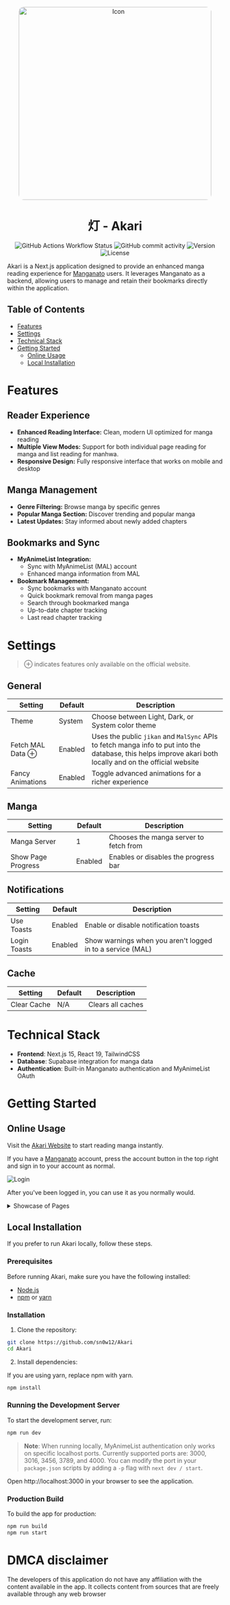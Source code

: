 <p align="center">
  <img src="./images/AkariGradient.png" alt="Icon" width="450" style="border-radius: 12px" />
</p>

<h1 align="center">灯 - Akari</h1>

<div align="center">
    <img alt="GitHub Actions Workflow Status" src="https://img.shields.io/github/actions/workflow/status/sn0w12/Akari/build.yml">
    <img alt="GitHub commit activity" src="https://img.shields.io/github/commit-activity/m/sn0w12/Akari">
    <img alt="Version" src="https://img.shields.io/badge/version-1.3.3-indigo">
    <img alt="License" src="https://img.shields.io/github/license/sn0w12/Akari">
</div>

Akari is a Next.js application designed to provide an enhanced manga reading experience for [Manganato](https://manganato.gg/) users. It leverages Manganato as a backend, allowing users to manage and retain their bookmarks directly within the application.

## Table of Contents

- [Features](#features)
- [Settings](#settings)
- [Technical Stack](#technical-stack)
- [Getting Started](#getting-started)
    - [Online Usage](#online-usage)
    - [Local Installation](#local-installation)

# Features

## Reader Experience

- **Enhanced Reading Interface:** Clean, modern UI optimized for manga reading
- **Multiple View Modes:** Support for both individual page reading for manga and list reading for manhwa.
- **Responsive Design:** Fully responsive interface that works on mobile and desktop

## Manga Management

- **Genre Filtering:** Browse manga by specific genres
- **Popular Manga Section:** Discover trending and popular manga
- **Latest Updates:** Stay informed about newly added chapters

## Bookmarks and Sync

- **MyAnimeList Integration:**
    - Sync with MyAnimeList (MAL) account
    - Enhanced manga information from MAL
- **Bookmark Management:**
    - Sync bookmarks with Manganato account
    - Quick bookmark removal from manga pages
    - Search through bookmarked manga
    - Up-to-date chapter tracking
    - Last read chapter tracking

# Settings

> ⊕ indicates features only available on the official website.

## General

| Setting          | Default | Description                                                                                                                                                |
| ---------------- | ------- | ---------------------------------------------------------------------------------------------------------------------------------------------------------- |
| Theme            | System  | Choose between Light, Dark, or System color theme                                                                                                          |
| Fetch MAL Data ⊕ | Enabled | Uses the public `jikan` and `MalSync` APIs to fetch manga info to put into the database, this helps improve akari both locally and on the official website |
| Fancy Animations | Enabled | Toggle advanced animations for a richer experience                                                                                                         |

## Manga

| Setting            | Default | Description                            |
| ------------------ | ------- | -------------------------------------- |
| Manga Server       | 1       | Chooses the manga server to fetch from |
| Show Page Progress | Enabled | Enables or disables the progress bar   |

## Notifications

| Setting      | Default | Description                                                |
| ------------ | ------- | ---------------------------------------------------------- |
| Use Toasts   | Enabled | Enable or disable notification toasts                      |
| Login Toasts | Enabled | Show warnings when you aren't logged in to a service (MAL) |

## Cache

| Setting     | Default | Description       |
| ----------- | ------- | ----------------- |
| Clear Cache | N/A     | Clears all caches |

# Technical Stack

- **Frontend**: Next.js 15, React 19, TailwindCSS
- **Database**: Supabase integration for manga data
- **Authentication**: Built-in Manganato authentication and MyAnimeList OAuth

# Getting Started

## Online Usage

Visit the [Akari Website](https://akarimanga.dpdns.org/) to start reading manga instantly.

If you have a [Manganato](https://manganato.gg/) account, press the account button in the top right and sign in to your account as normal.

![Login](./images/LoginForm.png)

After you've been logged in, you can use it as you normally would.

<details>
  <summary>Showcase of Pages</summary>

### Front Page

![FrontPage](./images/Homepage.png)

### Bookmarks

![Bookmarks](./images/Bookmarks.png)

### Manga

![Manga](./images/Manga.png)

### Author

![Author](./images/Author.png)

### Genre

![Genre](./images/Genre.png)

</details>

## Local Installation

If you prefer to run Akari locally, follow these steps.

### Prerequisites

Before running Akari, make sure you have the following installed:

- [Node.js](https://nodejs.org/)
- [npm](https://www.npmjs.com/) or [yarn](https://yarnpkg.com/)

### Installation

1. Clone the repository:

```bash
git clone https://github.com/sn0w12/Akari
cd Akari
```

2. Install dependencies:

If you are using yarn, replace npm with yarn.

```bash
npm install
```

### Running the Development Server

To start the development server, run:

```bash
npm run dev
```

> **Note**: When running locally, MyAnimeList authentication only works on specific localhost ports. Currently supported ports are: 3000, 3016, 3456, 3789, and 4000. You can modify the port in your `package.json` scripts by adding a `-p` flag with `next dev / start`.

Open http://localhost:3000 in your browser to see the application.

### Production Build

To build the app for production:

```bash
npm run build
npm run start
```

# DMCA disclaimer

The developers of this application do not have any affiliation with the content available in the app.
It collects content from sources that are freely available through any web browser
